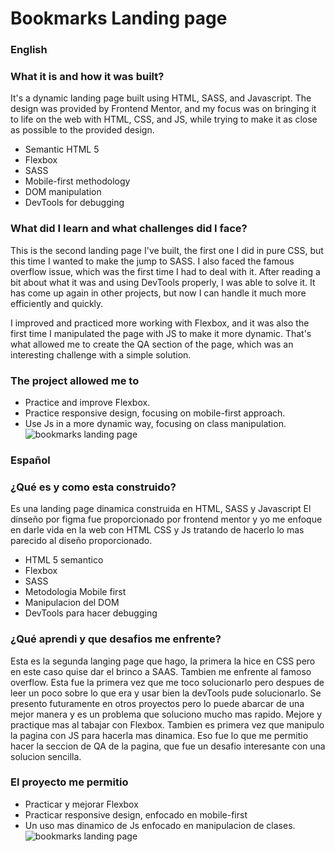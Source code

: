 # Bookmarks Landing page
### English
### What it is and how it was built?
It's a dynamic landing page built using HTML, SASS, and Javascript. The design was provided by Frontend Mentor, and my focus was on bringing it to life on the web with HTML, CSS, and JS, while trying to make it as close as possible to the provided design.
- Semantic HTML 5
- Flexbox
- SASS
- Mobile-first methodology
- DOM manipulation
- DevTools for debugging

### What did I learn and what challenges did I face?
This is the second landing page I've built, the first one I did in pure CSS, but this time I wanted to make the jump to SASS. I also faced the famous overflow issue, which was the first time I had to deal with it. After reading a bit about what it was and using DevTools properly, I was able to solve it. It has come up again in other projects, but now I can handle it much more efficiently and quickly.

I improved and practiced more working with Flexbox, and it was also the first time I manipulated the page with JS to make it more dynamic. That's what allowed me to create the QA section of the page, which was an interesting challenge with a simple solution.

### The project allowed me to
- Practice and improve Flexbox.
- Practice responsive design, focusing on mobile-first approach.
- Use Js in a more dynamic way, focusing on class manipulation.
![bookmarks landing page](https://res.cloudinary.com/dwdz4mn27/image/upload/v1682541475/BookmarkDesktop_t69gym.png)


### Español
### ¿Qué es y como esta construido?
 Es una landing page dinamica construida en HTML, SASS y Javascript
 El dinseño por figma fue proporcionado por frontend mentor y yo me enfoque en darle vida en la web con HTML CSS y Js
 tratando de hacerlo lo mas parecido al diseño proporcionado.
 - HTML 5 semantico
 - Flexbox
 - SASS
 - Metodologia Mobile first
 - Manipulacion del DOM
 - DevTools para hacer debugging
 
### ¿Qué aprendi y que desafios me enfrente?
Esta es la segunda langing page que hago, la primera la hice en CSS pero
 en este caso quise dar el brinco a SAAS. Tambien me enfrente al famoso overflow. Esta fue la primera vez que me toco solucionarlo
 pero despues de leer un poco sobre lo que era y usar bien la devTools 
 pude solucionarlo. Se presento futuramente en otros proyectos pero lo puede abarcar de una mejor manera
 y es un problema que soluciono mucho mas rapido.
 Mejore y practique mas al tabajar con Flexbox. Tambien es primera vez que manipulo la pagina con JS para hacerla mas dinamica.
 Eso fue lo que me permitio hacer la seccion de QA de la pagina, que fue un desafio interesante con una solucion sencilla.

### El proyecto me permitio
 - Practicar y mejorar Flexbox
 - Practicar responsive design, enfocado en mobile-first
 - Un uso mas dinamico de Js enfocado en manipulacion de clases. 
![bookmarks landing page](https://res.cloudinary.com/dwdz4mn27/image/upload/v1682541475/BookmarkDesktop_t69gym.png)
